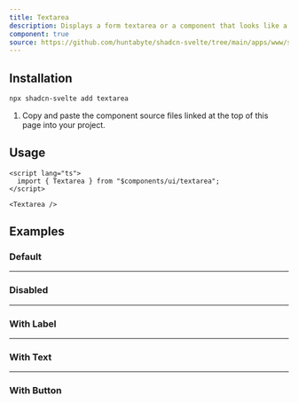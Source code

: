 ```yaml
---
title: Textarea
description: Displays a form textarea or a component that looks like a textarea.
component: true
source: https://github.com/huntabyte/shadcn-svelte/tree/main/apps/www/src/lib/components/ui/textarea
---
```


<script>
  import { ComponentPreview, ManualInstall } from '$lib/components/docs';
</script>

<ComponentPreview name="textarea-demo" />

## Installation

```bash
npx shadcn-svelte add textarea
```

<ManualInstall>

1. Copy and paste the component source files linked at the top of this page into your project.

</ManualInstall>

## Usage

```svelte
<script lang="ts">
  import { Textarea } from "$components/ui/textarea";
</script>
```

```svelte
<Textarea />
```

## Examples

### Default

<ComponentPreview name="textarea-demo" />

---

### Disabled

<ComponentPreview name="textarea-disabled" />

---

### With Label

<ComponentPreview name="textarea-with-label" />

---

### With Text

<ComponentPreview name="textarea-with-text" />

---

### With Button

<ComponentPreview name="textarea-with-button" />
